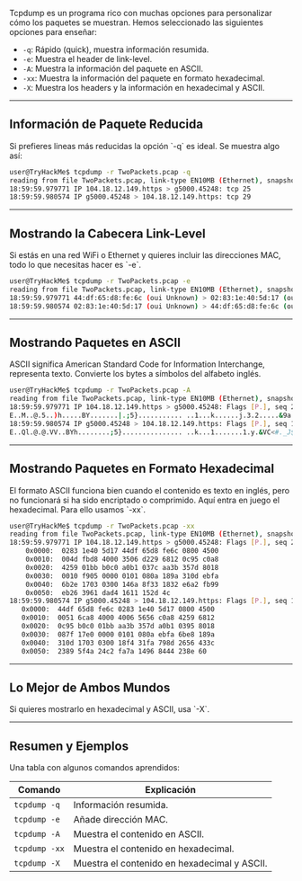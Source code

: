 Tcpdump es un programa rico con muchas opciones para personalizar cómo los paquetes se muestran. Hemos seleccionado las siguientes opciones para enseñar:

- `-q`: Rápido (quick), muestra información resumida.
- `-e`: Muestra el header de link-level.
- `-A`: Muestra la información del paquete en ASCII.
- `-xx`: Muestra la información del paquete en formato hexadecimal.
- `-X`: Muestra los headers y la información en hexadecimal y ASCII.

---------------------
<h2>Información de Paquete Reducida</h2>
Si prefieres lineas más reducidas la opción `-q` es ideal. Se muestra algo así:

```bash
user@TryHackMe$ tcpdump -r TwoPackets.pcap -q 
reading from file TwoPackets.pcap, link-type EN10MB (Ethernet), snapshot length 262144 
18:59:59.979771 IP 104.18.12.149.https > g5000.45248: tcp 25 
18:59:59.980574 IP g5000.45248 > 104.18.12.149.https: tcp 29
```

------------------
<h2>Mostrando la Cabecera Link-Level</h2>
Si estás en una red WiFi o Ethernet y quieres incluir las direcciones MAC, todo lo que necesitas hacer es `-e`.

```bash
user@TryHackMe$ tcpdump -r TwoPackets.pcap -e 
reading from file TwoPackets.pcap, link-type EN10MB (Ethernet), snapshot length 262144 
18:59:59.979771 44:df:65:d8:fe:6c (oui Unknown) > 02:83:1e:40:5d:17 (oui Unknown), ethertype IPv4 (0x0800), length 91: 104.18.12.149.https > g5000.45248: Flags [P.], seq 2695955324:2695955349, ack 2856007037, win 16, options [nop,nop,TS val 412758285 ecr 3959057198], length 25 
18:59:59.980574 02:83:1e:40:5d:17 (oui Unknown) > 44:df:65:d8:fe:6c (oui Unknown), ethertype IPv4 (0x0800), length 95: g5000.45248 > 104.18.12.149.https: Flags [P.], seq 1:30, ack 25, win 2175, options [nop,nop,TS val 3959057384 ecr 412758285], length 29
```

-----------------
<h2>Mostrando Paquetes en ASCII</h2>
ASCII significa American Standard Code for Information Interchange, representa texto. Convierte los bytes a símbolos del alfabeto inglés.

```bash
user@TryHackMe$ tcpdump -r TwoPackets.pcap -A 
reading from file TwoPackets.pcap, link-type EN10MB (Ethernet), snapshot length 262144 
18:59:59.979771 IP 104.18.12.149.https > g5000.45248: Flags [P.], seq 2695955324:2695955349, ack 2856007037, win 16, options [nop,nop,TS val 412758285 ecr 3959057198], length 25 
E..M..@.5..)h.....BY.......|.;5}........... ..1...k......j.3.2.....&9a.....-L
18:59:59.980574 IP g5000.45248 > 104.18.12.149.https: Flags [P.], seq 1:30, ack 25, win 2175, options [nop,nop,TS val 3959057384 ecr 412758285], length 29
E..Ql.@.@.VV..BYh........;5}............... ..k...1.......1.y.&VC<#._J$..z...D#.`
```

-----------
<h2>Mostrando Paquetes en Formato Hexadecimal</h2>
El formato ASCII funciona bien cuando el contenido es texto en inglés, pero no funcionará si ha sido encriptado o comprimido. Aquí entra en juego el hexadecimal. Para ello usamos `-xx`.

 ```bash
 user@TryHackMe$ tcpdump -r TwoPackets.pcap -xx 
 reading from file TwoPackets.pcap, link-type EN10MB (Ethernet), snapshot length 262144 
 18:59:59.979771 IP 104.18.12.149.https > g5000.45248: Flags [P.], seq 2695955324:2695955349, ack 2856007037, win 16, options [nop,nop,TS val 412758285 ecr 3959057198], length 25         
	 0x0000:  0283 1e40 5d17 44df 65d8 fe6c 0800 4500         
	 0x0010:  004d fbd8 4000 3506 d229 6812 0c95 c0a8         
	 0x0020:  4259 01bb b0c0 a0b1 037c aa3b 357d 8018         
	 0x0030:  0010 f905 0000 0101 080a 189a 310d ebfa         
	 0x0040:  6b2e 1703 0300 146a 8f33 1832 e6a2 fb99         
	 0x0050:  eb26 3961 dad4 1611 152d 4c 
18:59:59.980574 IP g5000.45248 > 104.18.12.149.https: Flags [P.], seq 1:30, ack 25, win 2175, options [nop,nop,TS val 3959057384 ecr 412758285], length 29         
	0x0000:  44df 65d8 fe6c 0283 1e40 5d17 0800 4500         
	0x0010:  0051 6ca8 4000 4006 5656 c0a8 4259 6812         
	0x0020:  0c95 b0c0 01bb aa3b 357d a0b1 0395 8018         
	0x0030:  087f 17e0 0000 0101 080a ebfa 6be8 189a         
	0x0040:  310d 1703 0300 18f4 31fa 798d 2656 433c         
	0x0050:  2389 5f4a 24c2 fa7a 1496 8444 238e 60
 ```

----------------
<h2>Lo Mejor de Ambos Mundos</h2>
Si quieres mostrarlo en hexadecimal y ASCII, usa `-X`.

-------------
<h2>Resumen y Ejemplos</h2>
Una tabla con algunos comandos aprendidos:

| Comando       | Explicación                                  |
| ------------- | -------------------------------------------- |
| `tcpdump -q`  | Información resumida.                        |
| `tcpdump -e`  | Añade dirección MAC.                         |
| `tcpdump -A`  | Muestra el contenido en ASCII.               |
| `tcpdump -xx` | Muestra el contenido en hexadecimal.         |
| `tcpdump -X`  | Muestra el contenido en hexadecimal y ASCII. |
